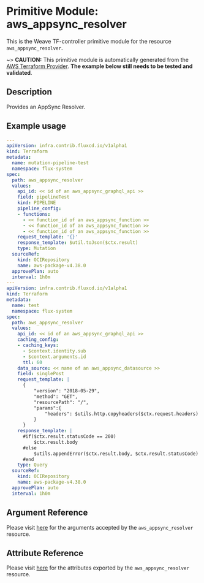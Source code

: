 
# Primitive Module: aws_appsync_resolver

This is the Weave TF-controller primitive module for the resource `aws_appsync_resolver`.

~> **CAUTION:** This primitive module is automatically generated from the [AWS Terraform Provider](https://registry.terraform.io/providers/hashicorp/aws/latest/docs/resources/appsync_resolver). **The example below still needs to be tested and validated**.

## Description

Provides an AppSync Resolver.

## Example usage

```yaml
---
apiVersion: infra.contrib.fluxcd.io/v1alpha1
kind: Terraform
metadata:
  name: mutation-pipeline-test
  namespace: flux-system
spec:
  path: aws_appsync_resolver
  values:
    api_id: << id of an aws_appsync_graphql_api >>
    field: pipelineTest
    kind: PIPELINE
    pipeline_config:
    - functions:
      - << function_id of an aws_appsync_function >>
      - << function_id of an aws_appsync_function >>
      - << function_id of an aws_appsync_function >>
    request_template: '{}'
    response_template: $util.toJson($ctx.result)
    type: Mutation
  sourceRef:
    kind: OCIRepository
    name: aws-package-v4.38.0
  approvePlan: auto
  interval: 1h0m
---
apiVersion: infra.contrib.fluxcd.io/v1alpha1
kind: Terraform
metadata:
  name: test
  namespace: flux-system
spec:
  path: aws_appsync_resolver
  values:
    api_id: << id of an aws_appsync_graphql_api >>
    caching_config:
    - caching_keys:
      - $context.identity.sub
      - $context.arguments.id
      ttl: 60
    data_source: << name of an aws_appsync_datasource >>
    field: singlePost
    request_template: |
      {
          "version": "2018-05-29",
          "method": "GET",
          "resourcePath": "/",
          "params":{
              "headers": $utils.http.copyheaders($ctx.request.headers)
          }
      }
    response_template: |
      #if($ctx.result.statusCode == 200)
          $ctx.result.body
      #else
          $utils.appendError($ctx.result.body, $ctx.result.statusCode)
      #end
    type: Query
  sourceRef:
    kind: OCIRepository
    name: aws-package-v4.38.0
  approvePlan: auto
  interval: 1h0m
```

## Argument Reference

Please visit [here](https://registry.terraform.io/providers/hashicorp/aws/latest/docs/resources/appsync_resolver#argument-reference) for the arguments accepted by the `aws_appsync_resolver` resource.

## Attribute Reference

Please visit [here](https://registry.terraform.io/providers/hashicorp/aws/latest/docs/resources/appsync_resolver#attributes-reference) for the attributes exported by the `aws_appsync_resolver` resource.
